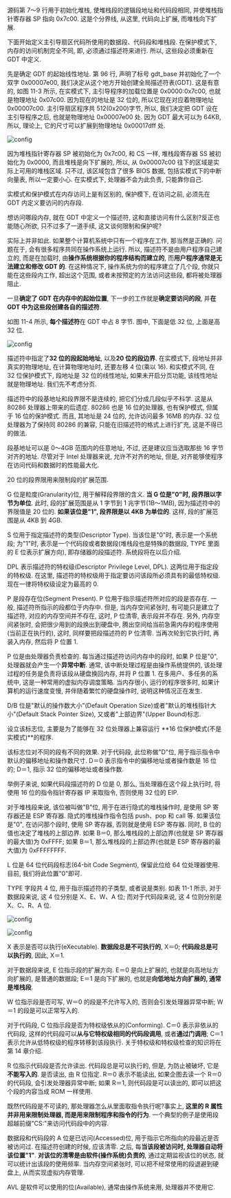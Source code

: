 源码第 7～9 行用于初始化堆栈, 使堆栈段的逻辑段地址和代码段相同, 并使堆栈指针寄存器 SP 指向 0x7c00. 这是个分界线, 从这里, 代码向上扩展, 而堆栈向下扩展.

下面开始定义主引导扇区代码所使用的数据段、代码段和堆栈段. 在保护模式下, 内存的访问机制完全不同, 即, 必须通过描述符来进行. 所以, 这些段必须重新在 GDT 中定义.

先是确定 GDT 的起始线性地址. 第 96 行, 声明了标号 gdt_base 并初始化了一个双字 0x00007e00, 我们决定从这个地方开始创建全局描述符表(GDT). 这是有意的, 如图 11-3 所示, 在实模式下, 主引导程序的加载位置是 0x0000:0x7c00, 也就是物理地址 0x07c00. 因为现在的地址是 32 位的, 所以它现在对应着物理地址 0x00007c00. 主引导扇区程序共 512(0x200)字节, 所以, 我们决定把 GDT 设在主引导程序之后, 也就是物理地址 0x00007e00 处. 因为 GDT 最大可以为 64KB, 所以, 理论上, 它的尺寸可以扩展到物理地址 0x00017dff 处.

![config](images/3.png)

因为堆栈指针寄存器 SP 被初始化为 0x7c00, 和 CS 一样, 堆栈段寄存器 SS 被初始化为 0x0000, 而且堆栈是向下扩展的, 所以, 从 0x00007c00 往下的区域是实际上可用的堆栈区域. 只不过, 该区域包含了很多 BIOS 数据, 包括实模式下的中断向量表, 所以一定要小心. 在实模式下, 处理器不会为此负责, 只能靠你自己.

实模式和保护模式在内存访问上是有区别的, 保护模下, 在访问之前, 必须先在 GDT 内定义要访问的内存段.

想访问哪段内存, 就在 GDT 中定义一个描述符, 这和直接访问有什么区别?反正也能随心所欲, 只不过多了一道手续, 这又谈何限制和保护呢?

实际上并非如此. 如果整个计算机系统中只有一个程序在工作, 那当然是正确的. 问题在于, 会有很多程序共同在操作系统上运行. 所以, 描述符不是由用户程序自己建立的, 而是在加载时, 由**操作系统根据你的程序结构而建立的**, 而**用户程序通常是无法建立和修改 GDT 的**. 在这种情况下, 操作系统为你的程序建立了几个段, 你就只能在这些段内工作, 超出这个范围, 或者未按预定的方法访问这些段, 都将被处理器阻止.

一旦**确定了 GDT 在内存中的起始位置**, 下一步的工作就是**确定要访问的段**, 并**在 GDT 中为这些段创建各自的描述符**.

如图 11-4 所示, **每个描述符**在 GDT 中占 8 字节. 图中, 下面是低 32 位, 上面是高 32 位.

![config](images/4.png)

描述符中指定了**32 位的段起始地址**, 以及**20 位的段边界**. 在实模式下, 段地址并非真实的物理地址, 在计算物理地址时, 还要左移 4 位(乘以 16). 和实模式不同, 在 32 位保护模式下, 段地址是 32 位的线性地址, 如果未开启分页功能, 该线性地址就是物理地址. 我们先不考虑分页.

描述符中的段基地址和段界限不是连续的, 把它们分成几段似乎不科学. 这是从 80286 处理器上带来的后遗症. 80286 也是 16 位的处理器, 也有保护模式, 但属于 16 位的保护模式. 而且, 其地址是 24 位的, 允许访问最多 16MB 的内存. 32 位处理器为了保持同 80286 的兼容, 只能在旧描述符的格式上进行扩充, 这是不得已的做法.

段基地址可以是 0～4GB 范围内的任意地址, 不过, 还是建议应当选取那些 16 字节对齐的地址. 尽管对于 Intel 处理器来说, 允许不对齐的地址, 但是, 对齐能够使程序在访问代码和数据时的性能最大化.

20 位的段界限用来限制段的扩展范围.

G 位是粒度(Granularity)位, 用于解释段界限的含义. **当 G 位是"0"时, 段界限以字节为单位**. 此时, 段的扩展范围是从 1 字节到 1 兆字节(1B～1MB), 因为描述符中的界限值是 20 位的. **如果该位是"1", 段界限是以 4KB 为单位的**. 这样, 段的扩展范围是从 4KB 到 4GB.

S 位用于指定描述符的类型(Descriptor Type). 当该位是"0"时, 表示是一个系统段; 为"1"时, 表示是一个代码段或者数据段(堆栈段也是特殊的数据段, TYPE 里面的 E 位表示扩展方向), 即存储器的段描述符. 系统段将在以后介绍.

DPL 表示描述符的特权级(Descriptor Privilege Level, DPL). 这两位用于指定段的特权级. 在这里, 描述符的特权级用于指定要访问该段所必须具有的最低特权级. 现在一律将特权级设定为最高的 0.

P 是段存在位(Segment Present). P 位用于指示描述符所对应的段是否存在. 一般, 描述符所指示的段都位于内存中. 但是, 当内存空间紧张时, 有可能只是建立了描述符, 对应的内存空间并不存在, 这时, P 位清零, 表示段并不存在. 另外, 内存空间紧张时, 会把很少用到的段换出到硬盘中, 腾出空间给当前急需内存的程序使用(当前正在执行的), 这时, 同样要把段描述符的 P 位清零. 当再次轮到它执行时, 再装入内存, 然后将 P 位置 1.

P 位是由处理器负责检查的. 每当通过描述符访问内存中的段时, 如果 P 位是"0", 处理器就会产生一个**异常中断**. 通常, 该中断处理过程是由操作系统提供的, 该处理过程的任务是负责将该段从硬盘换回内存, 并将 P 位置 1. 在多用户、多任务的系统中, 这是一种常用的虚拟内存调度策略. 当内存很小, 运行的程序很多时, 如果计算机的运行速度变慢, 并伴随着繁忙的硬盘操作时, 说明这种情况正在发生.

D/B 位是"默认的操作数大小"(Default Operation Size)或者"默认的堆栈指针大小"(Default Stack Pointer Size), 又或者"上部边界"(Upper Bound)标志.

设立该标志位, 主要是为了能够在 32 位处理器上兼容运行 **16 位保护模式(不是实模式)**的程序.

该标志位对不同的段有不同的效果. 对于代码段, 此位称做"D"位, 用于指示指令中默认的偏移地址和操作数尺寸. D＝0 表示指令中的偏移地址或者操作数是 16 位的; D＝1, 指示 32 位的偏移地址或者操作数.

举例子来说, 如果代码段描述符的 D 位是 0, 那么, 当处理器在这个段上执行时, 将使用 16 位的指令指针寄存器 IP 来取指令, 否则使用 32 位的 EIP.

对于堆栈段来说, 该位被叫做"B"位, 用于在进行隐式的堆栈操作时, 是使用 SP 寄存器还是
ESP 寄存器. 隐式的堆栈操作指令包括 push、pop 和 call 等. 如果该位是"0", 在访问那个段时, 使用 SP 寄存器, 否则就是使用 ESP 寄存器. 同时, B 位的值也决定了堆栈的上部边界. 如果 B＝0, 那么堆栈段的上部边界(也就是 SP 寄存器的最大值)为 0xFFFF; 如果 B＝1, 那么堆栈段的上部边界(也就是 ESP 寄存器的最大值)为 0xFFFFFFFF.

L 位是 64 位代码段标志(64-bit Code Segment), 保留此位给 64 位处理器使用. 目前, 我们将此位置"0"即可.

TYPE 字段共 4 位, 用于指示描述符的子类型, 或者说是类别. 如表 11-1 所示, 对于数据段来说, 这 4 位分别是 X、E、W、A 位; 而对于代码段来说, 这 4 位则分别是 X、C、R、A 位.

![config](images/5.png)

![config](images/13.png)

X 表示是否可以执行(eXecutable). **数据段总是不可执行的**, X＝0; **代码段总是可以执行的**, 因此, X＝1.

对于数据段来说, E 位指示段的扩展方向. E＝0 是向上扩展的, 也就是向高地址方向扩展的, 是普通的数据段; E＝1 是向下扩展的, 也就是**向低地址方向扩展的, 通常是堆栈段**.

W 位指示段是否可写, W＝0 的段是不允许写入的, 否则会引发处理器异常中断; W＝1 的段是可以正常写入的.

对于代码段, C 位指示段是否为特权级依从的(Conforming). C＝0 表示非依从的代码段, 这样的代码段可以**从与它特权级相同的代码段调用**, 或者**通过门调用**; C＝1 表示允许从低特权级的程序转移到该段执行. 关于特权级和特权级检查的知识将在第 14 章介绍.

R 位指示代码段是否允许读出. 代码段总是可以执行的, 但是, 为防止被破坏, 它是**不能写入的**. 是否读出, 由 R 位指定. R＝0 表示不能读出, 如果企图去读一个 R＝0 的代码段, 会引发处理器异常中断; 如果 R＝1, 则代码段是可以读出的, 即可以把这个段的内容当成 ROM 一样使用.

既然代码段是不可读的, 那处理器怎么从里面取指令执行呢?事实上, **这里的 R 属性并非用来限制处理器, 而是用来限制程序和指令的行为**. 一个典型的例子是使用段超越前缀"CS:"来访问代码段中的内容.

数据段和代码段的 A 位是已访问(Accessed)位, 用于指示它所指向的段最近是否被访问过. 在描述符创建的时候, 应该清零. 之后, 每**当该段被访问时, 处理器自动将该位置"1"**. **对该位的清零是由软件(操作系统)负责的**, 通过定期监视该位的状态, 就可以统计出该段的使用频率. 当内存空间紧张时, 可以把不经常使用的段退避到硬盘上, 从而实现虚拟内存管理.

AVL 是软件可以使用的位(Available), 通常由操作系统来用, 处理器并不使用它.